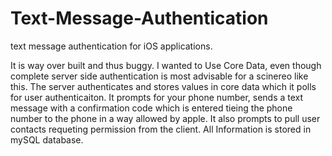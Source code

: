 Text-Message-Authentication
===========================

text message authentication for iOS applications.

It is way over built and thus buggy. I wanted to Use Core Data, even though complete server side authentication
is most advisable for a scinereo like this.  The server authenticates and stores values in core data which it polls
for user authenticaiton. It prompts for your phone number, sends a text message with a confirmation code which is entered
tieing the phone number to the phone in a way allowed by apple.  It also prompts to pull user contacts requeting
permission from the client.  All Information is stored in mySQL database.
